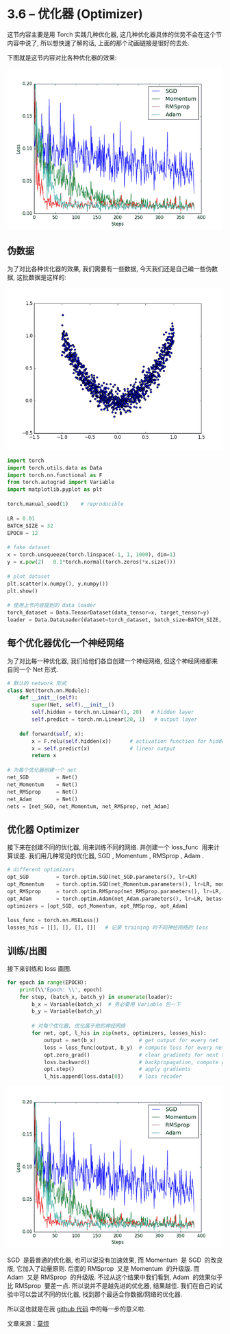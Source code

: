 # 3.6 – 优化器 (Optimizer)

这节内容主要是用 Torch 实践几种优化器, 这几种优化器具体的优势不会在这个节内容中说了, 所以想快速了解的话, 上面的那个动画链接是很好的去处.

下图就是这节内容对比各种优化器的效果:

![](img/7a8716c377832b032ee24276b7ddcc31.png)

## 伪数据

为了对比各种优化器的效果, 我们需要有一些数据, 今天我们还是自己编一些伪数据, 这批数据是这样的:

![](img/2fc34594dcb247d4a3414467eed4a109.png)

```py
import torch
import torch.utils.data as Data
import torch.nn.functional as F
from torch.autograd import Variable
import matplotlib.pyplot as plt

torch.manual_seed(1)    # reproducible

LR = 0.01
BATCH_SIZE = 32
EPOCH = 12

# fake dataset
x = torch.unsqueeze(torch.linspace(-1, 1, 1000), dim=1)
y = x.pow(2)   0.1*torch.normal(torch.zeros(*x.size()))

# plot dataset
plt.scatter(x.numpy(), y.numpy())
plt.show()

# 使用上节内容提到的 data loader
torch_dataset = Data.TensorDataset(data_tensor=x, target_tensor=y)
loader = Data.DataLoader(dataset=torch_dataset, batch_size=BATCH_SIZE, shuffle=True, num_workers=2,)
```

## 每个优化器优化一个神经网络

为了对比每一种优化器, 我们给他们各自创建一个神经网络, 但这个神经网络都来自同一个 Net 形式.

```py
# 默认的 network 形式
class Net(torch.nn.Module):
    def __init__(self):
        super(Net, self).__init__()
        self.hidden = torch.nn.Linear(1, 20)   # hidden layer
        self.predict = torch.nn.Linear(20, 1)   # output layer

    def forward(self, x):
        x = F.relu(self.hidden(x))      # activation function for hidden layer
        x = self.predict(x)             # linear output
        return x

# 为每个优化器创建一个 net
net_SGD         = Net()
net_Momentum    = Net()
net_RMSprop     = Net()
net_Adam        = Net()
nets = [net_SGD, net_Momentum, net_RMSprop, net_Adam]
```

## 优化器 Optimizer

接下来在创建不同的优化器, 用来训练不同的网络. 并创建一个 loss_func  用来计算误差. 我们用几种常见的优化器, SGD , Momentum , RMSprop , Adam .

```py
# different optimizers
opt_SGD         = torch.optim.SGD(net_SGD.parameters(), lr=LR)
opt_Momentum    = torch.optim.SGD(net_Momentum.parameters(), lr=LR, momentum=0.8)
opt_RMSprop     = torch.optim.RMSprop(net_RMSprop.parameters(), lr=LR, alpha=0.9)
opt_Adam        = torch.optim.Adam(net_Adam.parameters(), lr=LR, betas=(0.9, 0.99))
optimizers = [opt_SGD, opt_Momentum, opt_RMSprop, opt_Adam]

loss_func = torch.nn.MSELoss()
losses_his = [[], [], [], []]   # 记录 training 时不同神经网络的 loss
```

## 训练/出图

接下来训练和 loss 画图.

```py
for epoch in range(EPOCH):
    print(\\'Epoch: \\', epoch)
    for step, (batch_x, batch_y) in enumerate(loader):
        b_x = Variable(batch_x)  # 务必要用 Variable 包一下
        b_y = Variable(batch_y)

        # 对每个优化器, 优化属于他的神经网络
        for net, opt, l_his in zip(nets, optimizers, losses_his):
            output = net(b_x)              # get output for every net
            loss = loss_func(output, b_y)  # compute loss for every net
            opt.zero_grad()                # clear gradients for next train
            loss.backward()                # backpropagation, compute gradients
            opt.step()                     # apply gradients
            l_his.append(loss.data[0])     # loss recoder
```

![](img/7a8716c377832b032ee24276b7ddcc31.png)

SGD  是最普通的优化器, 也可以说没有加速效果, 而 Momentum  是 SGD  的改良版, 它加入了动量原则. 后面的 RMSprop  又是 Momentum  的升级版. 而 Adam  又是 RMSprop  的升级版. 不过从这个结果中我们看到, Adam  的效果似乎比 RMSprop  要差一点. 所以说并不是越先进的优化器, 结果越佳. 我们在自己的试验中可以尝试不同的优化器, 找到那个最适合你数据/网络的优化器.

所以这也就是在我 [github 代码](https://github.com/MorvanZhou/PyTorch-Tutorial/blob/master/tutorial-contents/306_optimizer.py) 中的每一步的意义啦.

文章来源：[莫烦](https://morvanzhou.github.io/)